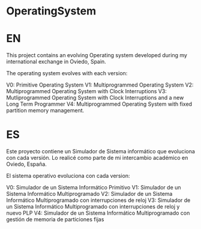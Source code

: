 # OperatingSystem

# EN
This project contains an evolving Operating system developed during my international exchange in Oviedo, Spain.

The operating system evolves with each version:

V0: Primitive Operating System
V1: Multiprogrammed Operating System
V2: Multiprogrammed Operating System with Clock Interruptions
V3: Mutliprogrammed Operating System with Clock Interruptions and a new Long Term Programmer
V4: Multiprogrammed Operating System with fixed partition memory management.


# ES
Este proyecto contiene un Simulador de Sistema informático que evoluciona con cada versión. Lo realicé como parte de mi intercambio académico en Oviedo, España.

El sistema operativo evoluciona con cada version:

V0: Simulador de un Sistema Informático Primitivo
V1: Simulador de un Sistema Informático Multiprogramado
V2: Simulador de un Sistema Informático Multiprogramado con interrupciones de reloj
V3: Simulador de un Sistema Informático Multiprogramado con interrupciones de reloj y nuevo PLP
V4: Simulador de un Sistema Informático Multiprogramado con gestión de memoria de particiones fijas
